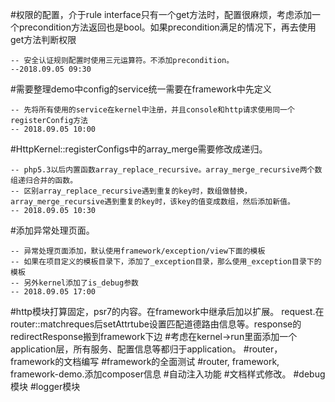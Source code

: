 #权限的配置，介于rule interface只有一个get方法时，配置很麻烦，考虑添加一个precondition方法返回也是bool。如果precondition满足的情况下，再去使用get方法判断权限

    -- 安全认证规则配置时使用三元运算符。不添加precondition。 
    --2018.09.05 09:30
    
#需要整理demo中config的service统一需要在framework中先定义

    -- 先将所有使用的service在kernel中注册，并且console和http请求使用同一个registerConfig方法
    -- 2018.09.05 10:00
    
#HttpKernel::registerConfigs中的array_merge需要修改成递归。

    -- php5.3以后内置函数array_replace_recursive。array_merge_recursive两个数组递归合并的函数。
    -- 区别array_replace_recursive遇到重复的key时，数组做替换，array_merge_recursive遇到重复的key时，该key的值变成数组，然后添加新值。
    -- 2018.09.05 10:30

#添加异常处理页面。

    -- 异常处理页面添加，默认使用framework/exception/view下面的模板
    -- 如果在项目定义的模板目录下，添加了_exception目录，那么使用_exception目录下的模板
    -- 另外kernel添加了is_debug参数
    -- 2018.09.05 17:00
    
#http模块打算固定，psr7的内容。在framework中继承后加以扩展。 request.在router::matchreques后setAttrtube设置匹配道德路由信息等。response的redirectResponse搬到framework下边
#考虑在kernel->run里面添加一个application层，所有服务、配置信息等都归于application。
#router，framework的文档编写
#framework的全面测试
#router, framework, framework-demo.添加composer信息
#自动注入功能
#文档样式修改。
#debug模块
#logger模块